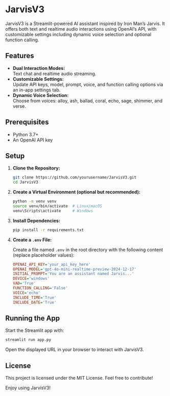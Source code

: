 # JarvisV3
JarvisV3 is a Streamlit-powered AI assistant inspired by Iron Man’s Jarvis. It offers both text and realtime audio interactions using OpenAI’s API, with customizable settings including dynamic voice selection and optional function calling.

## Features

- **Dual Interaction Modes:**  
  Text chat and realtime audio streaming.
- **Customizable Settings:**  
  Update API keys, model, prompt, voice, and function calling options via an in-app settings tab.
- **Dynamic Voice Selection:**  
  Choose from voices: alloy, ash, ballad, coral, echo, sage, shimmer, and verse.

## Prerequisites

- Python 3.7+
- An OpenAI API key

## Setup

1. **Clone the Repository:**

   ```bash
   git clone https://github.com/yourusername/JarvisV3.git
   cd JarvisV3
   ```

2. **Create a Virtual Environment (optional but recommended):**

   ```bash
   python -m venv venv
   source venv/bin/activate  # Linux/macOS
   venv\Scripts\activate     # Windows
   ```

3. **Install Dependencies:**

   ```bash
   pip install -r requirements.txt
   ```

4. **Create a `.env` File:**

   Create a file named `.env` in the root directory with the following content (replace placeholder values):

   ```ini
   OPENAI_API_KEY='your_api_key_here'
   OPENAI_MODEL='gpt-4o-mini-realtime-preview-2024-12-17'
   INITIAL_PROMPT='You are an assistant named Jarvis...'
   DEVICE='windows'
   VAD='True'
   FUNCTION_CALLING='False'
   VOICE='echo'
   INCLUDE_TIME='True'
   INCLUDE_DATE='True'
   ```

## Running the App

Start the Streamlit app with:

```bash
streamlit run app.py
```

Open the displayed URL in your browser to interact with JarvisV3.

## License

This project is licensed under the MIT License. Feel free to contribute!

Enjoy using JarvisV3!

